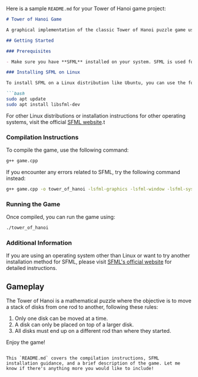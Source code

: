 Here is a sample `README.md` for your Tower of Hanoi game project:

```markdown
# Tower of Hanoi Game

A graphical implementation of the classic Tower of Hanoi puzzle game using SFML.

## Getting Started

### Prerequisites

- Make sure you have **SFML** installed on your system. SFML is used for creating the graphical user interface.

### Installing SFML on Linux

To install SFML on a Linux distribution like Ubuntu, you can use the following commands:

```bash
sudo apt update
sudo apt install libsfml-dev
```

For other Linux distributions or installation instructions for other operating systems, visit the official [SFML website](https://www.sfml-dev.org/).t
### Compilation Instructions

To compile the game, use the following command:

```bash
g++ game.cpp
```

If you encounter any errors related to SFML, try the following command instead:

```bash
g++ game.cpp -o tower_of_hanoi -lsfml-graphics -lsfml-window -lsfml-system
```

### Running the Game

Once compiled, you can run the game using:

```bash
./tower_of_hanoi
```

### Additional Information

If you are using an operating system other than Linux or want to try another installation method for SFML, please visit [SFML's official website](https://www.sfml-dev.org/) for detailed instructions.

## Gameplay

The Tower of Hanoi is a mathematical puzzle where the objective is to move a stack of disks from one rod to another, following these rules:

1. Only one disk can be moved at a time.
2. A disk can only be placed on top of a larger disk.
3. All disks must end up on a different rod than where they started.

Enjoy the game!
```

This `README.md` covers the compilation instructions, SFML installation guidance, and a brief description of the game. Let me know if there's anything more you would like to include!